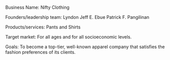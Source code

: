 Business Name: Nifty Clothing

Founders/leadership team: 
Lyndon Jeff E. Ebue 
Patrick F. Pangilinan 

Products/services:  Pants and Shirts

Target market: For all ages and for all socioeconomic levels.

Goals: To become a top-tier, well-known apparel company that satisfies the fashion preferences of its clients.
